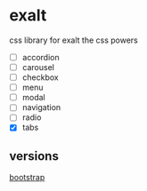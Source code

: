 # exalt
css library for exalt the css powers

- [ ] accordion
- [ ] carousel
- [ ] checkbox
- [ ] menu
- [ ] modal
- [ ] navigation
- [ ] radio
- [x] tabs

## versions

[bootstrap](https://github.com/kazelsama/exalt/tree/bootstrap)